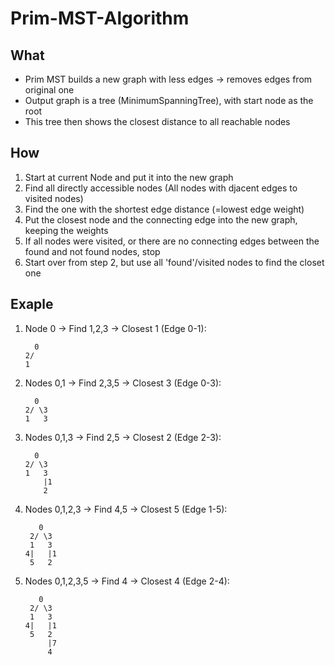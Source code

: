# Prim-MST-Algorithm

## What

- Prim MST builds a new graph with less edges -> removes edges from original one
- Output graph is a tree (MinimumSpanningTree), with start node as the root
- This tree then shows the closest distance to all reachable nodes

## How

1. Start at current Node and put it into the new graph
2. Find all directly accessible nodes (All nodes with djacent edges to visited nodes)
3. Find the one with the shortest edge distance (=lowest edge weight)
4. Put the closest node and the connecting edge into the new graph, keeping the weights
5. If all nodes were visited, or there are no connecting edges between the found and not found nodes, stop
6. Start over from step 2, but use all 'found'/visited nodes to find the closet one

## Exaple

1. Node 0 -> Find 1,2,3 -> Closest 1 (Edge 0-1):

   ``` MST
     0
   2/
   1
   ```

2. Nodes 0,1 -> Find 2,3,5 -> Closest 3 (Edge 0-3):

   ``` MST
     0
   2/ \3
   1   3
   ```

3. Nodes 0,1,3 -> Find 2,5 -> Closest 2 (Edge 2-3):

   ``` MST
     0
   2/ \3
   1   3
       |1
       2
   ```

4. Nodes 0,1,2,3 -> Find 4,5 -> Closest 5 (Edge 1-5):

   ``` MST
      0
    2/ \3
    1   3
   4|   |1
    5   2
   ```

5. Nodes 0,1,2,3,5 -> Find 4 -> Closest 4 (Edge 2-4):

   ``` MST
      0
    2/ \3
    1   3
   4|   |1
    5   2
        |7
        4
   ```
